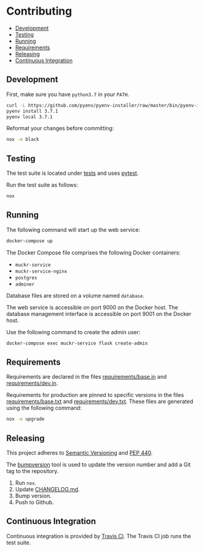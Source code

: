 # Contributing

- [Development](#development)
- [Testing](#testing)
- [Running](#running)
- [Requirements](#requirements)
- [Releasing](#releasing)
- [Continuous Integration](#continuous-integration)

## Development

First, make sure you have `python3.7` in your `PATH`.

```sh
curl -L https://github.com/pyenv/pyenv-installer/raw/master/bin/pyenv-installer | bash
pyenv install 3.7.1
pyenv local 3.7.1
```

Reformat your changes before committing:

```sh
nox -e black
```

## Testing

The test suite is located under [tests](tests) and uses
[pytest](https://pypi.org/project/pytest/).

Run the test suite as follows:

```sh
nox
```

## Running

The following command will start up the web service:

```sh
docker-compose up
```

The Docker Compose file comprises the following Docker containers:

- `muckr-service`
- `muckr-service-nginx`
- `postgres`
- `adminer`

Database files are stored on a volume named `database`.

The web service is accessible on port 9000 on the Docker host. The database
management interface is accessible on port 9001 on the Docker host.

Use the following command to create the admin user:

```sh
docker-compose exec muckr-service flask create-admin
```

## Requirements

Requirements are declared in the files
[requirements/base.in](requirements/base.in) and
[requirements/dev.in](requirements/dev.in).

Requirements for production are pinned to specific versions in the
files [requirements/base.txt](requirements/base.txt) and
[requirements/dev.txt](requirements/dev.txt). These files are
generated using the following command:

```sh
nox -e upgrade
```

## Releasing

This project adheres to
[Semantic Versioning](https://semver.org/spec/v2.0.0.html) and
[PEP 440](https://www.python.org/dev/peps/pep-0440).

The [bumpversion](https://pypi.org/project/bumpversion/) tool is used
to update the version number and add a Git tag to the repository.

1. Run `nox`.
2. Update [CHANGELOG.md](CHANGELOG.md).
3. Bump version.
4. Push to Github.

## Continuous Integration

Continuous integration is provided by
[Travis CI](https://travis-ci.org). The Travis CI job runs the test
suite.

